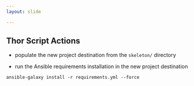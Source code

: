 ```yaml
---
layout: slide

---
```


## Thor Script Actions

* populate the new project destination from the `skeleton/` directory

* run the Ansible requirements installation in the new project destination

<pre><code class="command-line">ansible-galaxy install -r requirements.yml --force</code></pre>
